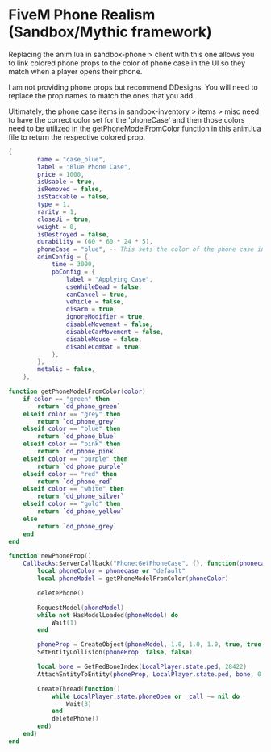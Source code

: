 # FiveM Phone Realism (Sandbox/Mythic framework)

Replacing the anim.lua in sandbox-phone > client with this one allows you to link colored phone props to the color of phone case in the UI so they match when a player opens their phone.

I am not providing phone props but recommend DDesigns. You will need to replace the prop names to match the ones that you add.

Ultimately, the phone case items in sandbox-inventory > items > misc need to have the correct color set for the 'phoneCase' and then those colors need to be utilized in the getPhoneModelFromColor function in this anim.lua file to return the respective colored prop.

```lua
{
		name = "case_blue",
		label = "Blue Phone Case",
		price = 1000,
		isUsable = true,
		isRemoved = false,
		isStackable = false,
		type = 1,
		rarity = 1,
		closeUi = true,
		weight = 0,
		isDestroyed = false,
		durability = (60 * 60 * 24 * 5),
		phoneCase = "blue", -- This sets the color of the phone case in Mongo
		animConfig = {
			time = 3000,
			pbConfig = {
				label = "Applying Case",
				useWhileDead = false,
				canCancel = true,
				vehicle = false,
				disarm = true,
				ignoreModifier = true,
				disableMovement = false,
				disableCarMovement = false,
				disableMouse = false,
				disableCombat = true,
			},
		},
		metalic = false,
	},
```
```lua
function getPhoneModelFromColor(color)
    if color == "green" then
        return `dd_phone_green`
    elseif color == "grey" then
        return `dd_phone_grey`
	elseif color == "blue" then
		return `dd_phone_blue`
	elseif color == "pink" then
		return `dd_phone_pink`
	elseif color == "purple" then
		return `dd_phone_purple`
	elseif color == "red" then
		return `dd_phone_red`
	elseif color == "white" then
		return `dd_phone_silver`
	elseif color == "gold" then
		return `dd_phone_yellow`
    else
        return `dd_phone_grey`
    end
end

function newPhoneProp()
    Callbacks:ServerCallback("Phone:GetPhoneCase", {}, function(phonecase)
		local phoneColor = phonecase or "default"
		local phoneModel = getPhoneModelFromColor(phoneColor)

        deletePhone()

        RequestModel(phoneModel)
        while not HasModelLoaded(phoneModel) do
            Wait(1)
        end

        phoneProp = CreateObject(phoneModel, 1.0, 1.0, 1.0, true, true, false)
        SetEntityCollision(phoneProp, false, false)

        local bone = GetPedBoneIndex(LocalPlayer.state.ped, 28422)
        AttachEntityToEntity(phoneProp, LocalPlayer.state.ped, bone, 0.0, 0.0, 0.0, 0.0, 0.0, 0.0, true, true, false, false, 2, true)

        CreateThread(function()
            while LocalPlayer.state.phoneOpen or _call ~= nil do
                Wait(3)
            end
            deletePhone()
        end)
    end)
end